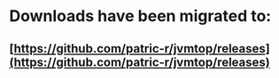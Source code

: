 # Downloads have been migrated to: #

## [https://github.com/patric-r/jvmtop/releases](https://github.com/patric-r/jvmtop/releases) ##